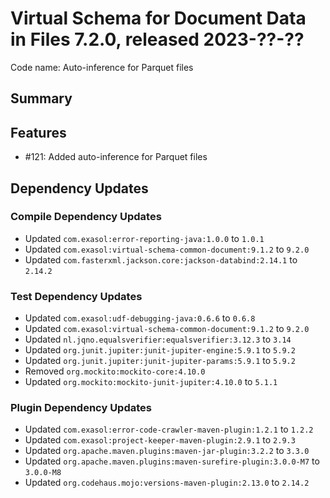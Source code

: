 # Virtual Schema for Document Data in Files 7.2.0, released 2023-??-??

Code name: Auto-inference for Parquet files

## Summary

## Features

* #121: Added auto-inference for Parquet files

## Dependency Updates

### Compile Dependency Updates

* Updated `com.exasol:error-reporting-java:1.0.0` to `1.0.1`
* Updated `com.exasol:virtual-schema-common-document:9.1.2` to `9.2.0`
* Updated `com.fasterxml.jackson.core:jackson-databind:2.14.1` to `2.14.2`

### Test Dependency Updates

* Updated `com.exasol:udf-debugging-java:0.6.6` to `0.6.8`
* Updated `com.exasol:virtual-schema-common-document:9.1.2` to `9.2.0`
* Updated `nl.jqno.equalsverifier:equalsverifier:3.12.3` to `3.14`
* Updated `org.junit.jupiter:junit-jupiter-engine:5.9.1` to `5.9.2`
* Updated `org.junit.jupiter:junit-jupiter-params:5.9.1` to `5.9.2`
* Removed `org.mockito:mockito-core:4.10.0`
* Updated `org.mockito:mockito-junit-jupiter:4.10.0` to `5.1.1`

### Plugin Dependency Updates

* Updated `com.exasol:error-code-crawler-maven-plugin:1.2.1` to `1.2.2`
* Updated `com.exasol:project-keeper-maven-plugin:2.9.1` to `2.9.3`
* Updated `org.apache.maven.plugins:maven-jar-plugin:3.2.2` to `3.3.0`
* Updated `org.apache.maven.plugins:maven-surefire-plugin:3.0.0-M7` to `3.0.0-M8`
* Updated `org.codehaus.mojo:versions-maven-plugin:2.13.0` to `2.14.2`
